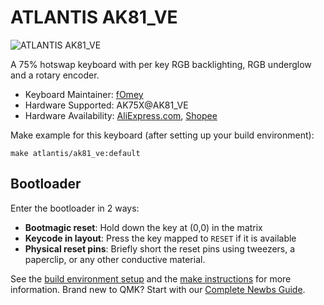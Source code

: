# ATLANTIS AK81_VE

![ATLANTIS AK81_VE](https://i.imgur.com/nfuocgS.jpeg)

A 75% hotswap keyboard with per key RGB backlighting, RGB underglow and a rotary encoder.

* Keyboard Maintainer: [fOmey](https://github.com/fOmey)
* Hardware Supported: AK75X@AK81_VE
* Hardware Availability: [AliExpress.com](https://aliexpress.com), [Shopee](https://shopee.com.my)

Make example for this keyboard (after setting up your build environment):

    make atlantis/ak81_ve:default

## Bootloader

Enter the bootloader in 2 ways:

* **Bootmagic reset**: Hold down the key at (0,0) in the matrix
* **Keycode in layout**: Press the key mapped to `RESET` if it is available
* **Physical reset pins**: Briefly short the reset pins using tweezers, a paperclip, or any other conductive material.

See the [build environment setup](https://docs.qmk.fm/#/getting_started_build_tools) and the [make instructions](https://docs.qmk.fm/#/getting_started_make_guide) for more information. Brand new to QMK? Start with our [Complete Newbs Guide](https://docs.qmk.fm/#/newbs).